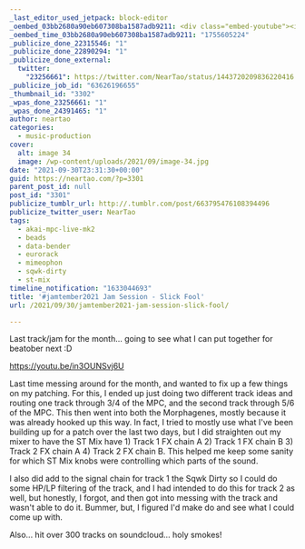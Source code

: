 ```yaml
---
_last_editor_used_jetpack: block-editor
_oembed_03bb2680a90eb607308ba1587adb9211: <div class="embed-youtube"><iframe title="#jamtember2021 Jam Session - Slick Fool" width="750" height="422" src="https://www.youtube.com/embed/in3OUNSvj6U?feature=oembed" frameborder="0" allow="accelerometer; autoplay; clipboard-write; encrypted-media; gyroscope; picture-in-picture; web-share" referrerpolicy="strict-origin-when-cross-origin" allowfullscreen></iframe></div>
_oembed_time_03bb2680a90eb607308ba1587adb9211: "1755605224"
_publicize_done_22315546: "1"
_publicize_done_22890294: "1"
_publicize_done_external:
  twitter:
    "23256661": https://twitter.com/NearTao/status/1443720209836220416
_publicize_job_id: "63626196655"
_thumbnail_id: "3302"
_wpas_done_23256661: "1"
_wpas_done_24391465: "1"
author: neartao
categories:
  - music-production
cover:
  alt: image 34
  image: /wp-content/uploads/2021/09/image-34.jpg
date: "2021-09-30T23:31:30+00:00"
guid: https://neartao.com/?p=3301
parent_post_id: null
post_id: "3301"
publicize_tumblr_url: http://.tumblr.com/post/663795476108394496
publicize_twitter_user: NearTao
tags:
  - akai-mpc-live-mk2
  - beads
  - data-bender
  - eurorack
  - mimeophon
  - sqwk-dirty
  - st-mix
timeline_notification: "1633044693"
title: '#jamtember2021 Jam Session - Slick Fool'
url: /2021/09/30/jamtember2021-jam-session-slick-fool/

---
```

Last track/jam for the month... going to see what I can put together for beatober next :D

https://youtu.be/in3OUNSvj6U

Last time messing around for the month, and wanted to fix up a few things on my patching. For this, I ended up just doing two different track ideas and routing one track through 3/4 of the MPC, and the second track through 5/6 of the MPC. This then went into both the Morphagenes, mostly because it was already hooked up this way. In fact, I tried to mostly use what I've been building up for a patch over the last two days, but I did straighten out my mixer to have the ST Mix have 1) Track 1 FX chain A 2) Track 1 FX chain B 3) Track 2 FX chain A 4) Track 2 FX chain B. This helped me keep some sanity for which ST Mix knobs were controlling which parts of the sound.

I also did add to the signal chain for track 1 the Sqwk Dirty so I could do some HP/LP filtering of the track, and I had intended to do this for track 2 as well, but honestly, I forgot, and then got into messing with the track and wasn't able to do it. Bummer, but, I figured I'd make do and see what I could come up with.

Also... hit over 300 tracks on soundcloud... holy smokes!

